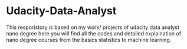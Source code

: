 # Udacity-Data-Analyst
This resporistory is based on my work/ projects of udacity data analyst nano degree
here you will find all the codes and detailed explaination of nano degree courses from the basics statistics to machine learning.
